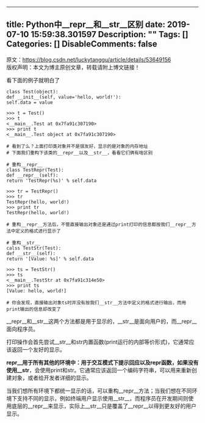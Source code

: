 
---
title: Python中__repr__和__str__区别
date: 2019-07-10 15:59:38.301597
Description: ""
Tags: []
Categories: []
DisableComments: false
---
原文：https://blog.csdn.net/luckytanggu/article/details/53649156  
版权声明：本文为博主原创文章，转载请附上博文链接！  

  

看下面的例子就明白了  
  

    
    
    class Test(object):  
    def __init__(self, value='hello, world!'):  
    self.data = value  
      
    >>> t = Test()  
    >>> t  
    <__main__.Test at 0x7fa91c307190>  
    >>> print t  
    <__main__.Test object at 0x7fa91c307190>  
      
    # 看到了么？上面打印类对象并不是很友好，显示的是对象的内存地址  
    # 下面我们重构下该类的__repr__以及__str__，看看它们俩有啥区别  
      
    # 重构__repr__  
    class TestRepr(Test):  
    def __repr__(self):  
    return 'TestRepr(%s)' % self.data  
      
    >>> tr = TestRepr()  
    >>> tr  
    TestRepr(hello, world!)  
    >>> print tr  
    TestRepr(hello, world!)  
      
    # 重构__repr__方法后，不管直接输出对象还是通过print打印的信息都按我们__repr__方法中定义的格式进行显示了  
      
    # 重构__str__  
    calss TestStr(Test):  
    def __str__(self):  
    return '[Value: %s]' % self.data  
      
    >>> ts = TestStr()  
    >>> ts  
    <__main__.TestStr at 0x7fa91c314e50>  
    >>> print ts  
    [Value: hello, world!]  
      
    # 你会发现，直接输出对象ts时并没有按我们__str__方法中定义的格式进行输出，而用print输出的信息却改变了

  

  
__repr__和__str__这两个方法都是用于显示的，__str__是面向用户的，而__repr__面向程序员。  
  
打印操作会首先尝试__str__和str内置函数(print运行的内部等价形式)，它通常应该返回一个友好的显示。  
  
__repr__用于所有其他的环境中：用于交互模式下提示回应以及repr函数，如果没有使用__str__，会使用print和str。它通常应该返回一个编码字符串，可以用来重新创建对象，或者给开发者详细的显示。  
  
当我们想所有环境下都统一显示的话，可以重构__repr__方法；当我们想在不同环境下支持不同的显示，例如终端用户显示使用__str__，而程序员在开发期间则使用底层的__repr__来显示，实际上__str__只是覆盖了__repr__以得到更友好的用户显示。

  
  


